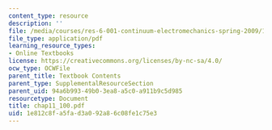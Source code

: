```yaml
---
content_type: resource
description: ''
file: /media/courses/res-6-001-continuum-electromechanics-spring-2009/1e812c8fa5fad3a092a86c08fe1c75e3_chap11_100.pdf
file_type: application/pdf
learning_resource_types:
- Online Textbooks
license: https://creativecommons.org/licenses/by-nc-sa/4.0/
ocw_type: OCWFile
parent_title: Textbook Contents
parent_type: SupplementalResourceSection
parent_uid: 94a6b993-49b0-3ea8-a5c0-a911b9c5d985
resourcetype: Document
title: chap11_100.pdf
uid: 1e812c8f-a5fa-d3a0-92a8-6c08fe1c75e3
---
```

